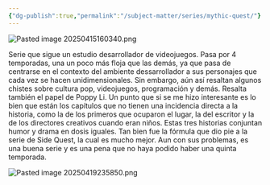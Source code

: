 ```yaml
---
{"dg-publish":true,"permalink":"/subject-matter/series/mythic-quest/"}
---
```


![Pasted image 20250415160340.png](/img/user/DB/Pasted%20image%2020250415160340.png)

Serie que sigue un estudio desarrollador de videojuegos. Pasa por 4 temporadas, una un poco más floja que las demás, ya que pasa de centrarse en el contexto del ambiente dessarrollador a sus personajes que cada vez se hacen unidimensionales. Sin embargo, aún así resaltan algunos chistes sobre cultura pop, videojuegos, programación y demás. Resalta también el papel de Poppy Li. 
Un punto que si se me hizo interesante es lo bien que están los capítulos que no tienen una incidencia directa a la historia, como la de los primeros que ocuparon el lugar, la del escritor y la de los directores creativos cuando eran niños. Estas tres historias conjuntan humor y drama en dosis iguales. Tan bien fue la fórmula que dio pie a la serie de Side Quest, la cual es mucho mejor. 
Aun con sus problemas, es una buena serie y es una pena que no haya podido haber una quinta temporada. 

![Pasted image 20250419235850.png](/img/user/DB/Pasted%20image%2020250419235850.png)
